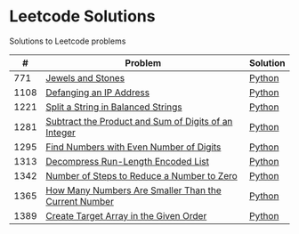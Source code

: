 # Leetcode Solutions  
Solutions to Leetcode problems  

|#|Problem|Solution|
|-|-------|--------|
|771|[Jewels and Stones](https://leetcode.com/problems/jewels-and-stones/)|[Python](https://github.com/limeunhee/leetcode_solutions/blob/master/771.py)|
|1108|[Defanging an IP Address](https://leetcode.com/problems/defanging-an-ip-address/)|[Python](https://github.com/limeunhee/leetcode_solutions/blob/master/1108.py)|
|1221|[Split a String in Balanced Strings](https://leetcode.com/problems/split-a-string-in-balanced-strings/)|[Python](https://github.com/limeunhee/leetcode_solutions/blob/master/1221.py)|
|1281|[Subtract the Product and Sum of Digits of an Integer](https://leetcode.com/problems/subtract-the-product-and-sum-of-digits-of-an-integer/)|[Python](https://github.com/limeunhee/leetcode_solutions/blob/master/1281.py)|
|1295|[Find Numbers with Even Number of Digits](https://leetcode.com/problems/find-numbers-with-even-number-of-digits/)|[Python](https://github.com/limeunhee/leetcode_solutions/tree/master)|
|1313|[Decompress Run-Length Encoded List](https://leetcode.com/problems/decompress-run-length-encoded-list/)|[Python](https://github.com/limeunhee/leetcode_solutions/blob/master/1313.py)|
|1342|[Number of Steps to Reduce a Number to Zero](https://leetcode.com/problems/number-of-steps-to-reduce-a-number-to-zero/)|[Python](./1342.py)|
|1365|[How Many Numbers Are Smaller Than the Current Number](https://leetcode.com/problems/how-many-numbers-are-smaller-than-the-current-number/)|[Python](https://github.com/limeunhee/leetcode_solutions/blob/master/1365.py)|
|1389|[Create Target Array in the Given Order](https://leetcode.com/problems/create-target-array-in-the-given-order/)|[Python](https://github.com/limeunhee/leetcode_solutions/blob/master/1389.py)|
